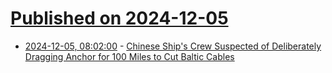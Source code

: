 # [Published on 2024-12-05](index.md)

* [2024-12-05, 08:02:00](https://soylentnews.org/article.pl?sid=24/12/04/0334213&from=rss) - [Chinese Ship's Crew Suspected of Deliberately Dragging Anchor for 100 Miles to Cut Baltic Cables](https://soylentnews.org/article.pl?sid=24/12/04/0334213&from=rss)
